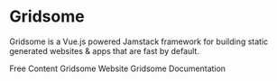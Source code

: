 # Gridsome

Gridsome is a Vue.js powered Jamstack framework for building static generated websites & apps that are fast by default.

<ResourceGroupTitle>Free Content</ResourceGroupTitle>
<BadgeLink colorScheme='blue' badgeText='Official Website' href='https://gridsome.org/'>Gridsome Website</BadgeLink>
<BadgeLink colorScheme='blue' badgeText='Docs' href='https://gridsome.org/docs/'>Gridsome Documentation</BadgeLink>
